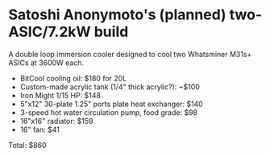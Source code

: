 # Satoshi Anonymoto's (planned) two-ASIC/7.2kW build

A double loop immersion cooler designed to cool two Whatsminer M31s+ ASICs at 3600W each.

* BitCool cooling oil: $180 for 20L
* Custom-made acrylic tank (1/4" thick acrylic?): ~$100
* Iron Might 1/15 HP: $148
* 5"x12" 30-plate 1.25" ports plate heat exchanger: $140
* 3-speed hot water circulation pump, food grade: $98
* 16"x16" radiator: $159
* 16" fan: $41

Total: $860